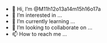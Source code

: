 - 👋 Hi, I’m @M11h12o13a14m15h16o17a
- 👀 I’m interested in ...
- 🌱 I’m currently learning ...
- 💞️ I’m looking to collaborate on ...
- 📫 How to reach me ...

<!---
M11h12o13a14m15h16o17a/M11h12o13a14m15h16o17a is a ✨ special ✨ repository because its `README.md` (this file) appears on your GitHub profile.
You can click the Preview link to take a look at your changes.
--->
